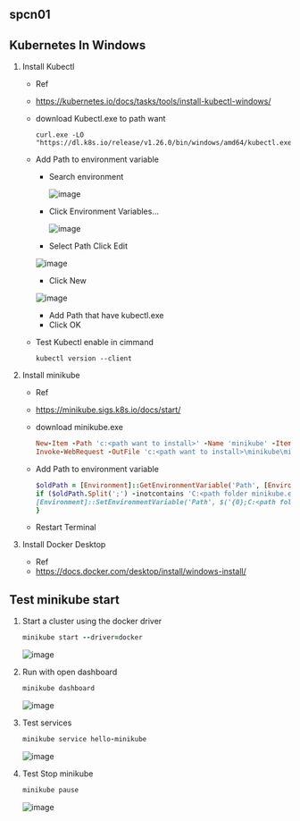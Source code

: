 ## spcn01 
## Kubernetes In Windows

1. Install Kubectl

   - Ref 
    - https://kubernetes.io/docs/tasks/tools/install-kubectl-windows/

   - download Kubectl.exe to path want

      ```
      curl.exe -LO "https://dl.k8s.io/release/v1.26.0/bin/windows/amd64/kubectl.exe"
      ``` 
   - Add Path to environment variable
      - Search environment
  
        ![image](https://user-images.githubusercontent.com/119097663/224904080-a7de4fcd-c43d-4760-b483-0734aaeca796.png)


      - Click Environment Variables...

        ![image](https://user-images.githubusercontent.com/119097663/224904504-ac4bb0b8-4a35-4ddd-87c0-d0f665c86d04.png)

       - Select Path Click Edit

        ![image](https://user-images.githubusercontent.com/119097663/224904590-64c1e452-efae-41f9-861e-409f9e9b9e78.png)

       - Click New
        
        ![image](https://user-images.githubusercontent.com/119097663/224904653-d6231336-cf6a-4280-bdba-2e72043c5a5c.png)

      - Add Path that have kubectl.exe
      - Click OK
  
    - Test Kubectl enable in cimmand
      ```
      kubectl version --client
      ```

2. Install minikube
   - Ref
    - https://minikube.sigs.k8s.io/docs/start/

    - download minikube.exe

      ```ruby
      New-Item -Path 'c:<path want to install>' -Name 'minikube' -ItemType Directory -Force #create folder minikube
      Invoke-WebRequest -OutFile 'c:<path want to install>\minikube\minikube.exe' -Uri 'https://github.com/kubernetes/minikube/releases/latest/download/minikube-windows-amd64.exe' -UseBasicParsing #download install to path
      ```

    - Add Path to environment variable
      ```ruby
      $oldPath = [Environment]::GetEnvironmentVariable('Path', [EnvironmentVariableTarget]::Machine)
      if ($oldPath.Split(';') -inotcontains 'C:<path folder minikube.exe>'){ `
      [Environment]::SetEnvironmentVariable('Path', $('{0};C:<path folder minikube.exe>' -f $oldPath), [EnvironmentVariableTarget]::Machine) `
      }
      ```
    - Restart Terminal

3. Install Docker Desktop
   - Ref
    - https://docs.docker.com/desktop/install/windows-install/

## Test minikube start
1. Start a cluster using the docker driver
   ```ruby
   minikube start --driver=docker
   ```
   ![image](https://user-images.githubusercontent.com/119097663/224906660-5f08fbf8-5503-44e7-bb24-05a45ade8ab6.png)

2. Run with open dashboard
   ```ruby
   minikube dashboard
   ```
   ![image](https://user-images.githubusercontent.com/119097663/224907200-c1758b1c-03a8-40b2-9d5d-258644100325.png)

3. Test services
   ```ruby
   minikube service hello-minikube
   ```
   ![image](https://user-images.githubusercontent.com/119097663/224907641-f32599e8-afd0-4a9e-8bf5-f8a59c476752.png)

4. Test Stop minikube
   ```ruby
   minikube pause
   ```
   ![image](https://user-images.githubusercontent.com/119097663/224907641-f32599e8-afd0-4a9e-8bf5-f8a59c476752.png)





